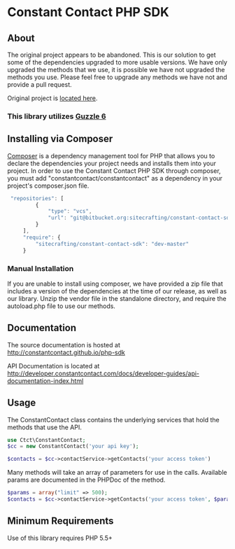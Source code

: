 # Constant Contact PHP SDK

## About

The original project appears to be abandoned. This is our solution to get some of the dependencies upgraded to more usable versions. We have only upgraded the methods that we use, it is possible we have not upgraded the methods you use. Please feel free to upgrade any methods we have not and provide a pull request.

Original project is [located here](https://github.com/constantcontact/php-sdk).

### This library utilizes [Guzzle 6](http://guzzle.readthedocs.org/)

## Installing via Composer
[Composer](https://getcomposer.org/) is a dependency management tool for PHP that allows you to declare the dependencies your project needs and installs them into your project. In order to use the Constant Contact PHP SDK through composer, you must add "constantcontact/constantcontact" as a dependency in your project's composer.json file.
```javascript
 "repositories": [
         {
             "type": "vcs",
             "url": "git@bitbucket.org:sitecrafting/constant-contact-sdk.git"
         }
     ],
     "require": {
         "sitecrafting/constant-contact-sdk": "dev-master"
     }
```


### Manual Installation
If you are unable to install using composer, we have provided a zip file that includes a version of the dependencies at the time of our release, as well as our library. Unzip the vendor file in the standalone directory, and require the autoload.php file to use our methods.

## Documentation

The source documentation is hosted at http://constantcontact.github.io/php-sdk

API Documentation is located at http://developer.constantcontact.com/docs/developer-guides/api-documentation-index.html

## Usage
The ConstantContact class contains the underlying services that hold the methods that use the API.
```php
use Ctct\ConstantContact;
$cc = new ConstantContact('your api key');

$contacts = $cc->contactService->getContacts('your access token')
```

Many methods will take an array of parameters for use in the calls. Available params are documented in the PHPDoc of the method.
```php
$params = array("limit" => 500);
$contacts = $cc->contactService->getContacts('your access token', $params);
```
## Minimum Requirements
Use of this library requires PHP 5.5+
